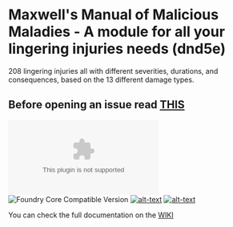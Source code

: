 # Maxwell's Manual of Malicious Maladies - A module for all your lingering injuries needs (dnd5e)
208 lingering injuries all with different severities, durations, and consequences, based on the 13 different damage types.

## Before opening an issue read [THIS](https://github.com/theripper93/Levels/blob/v9/ISSUES.md)

![Latest Release Download Count](https://img.shields.io/github/downloads/theripper93/Maxwell-s-Manual-of-Malicious-Maladies/latest/module.zip?color=2b82fc&label=DOWNLOADS&style=for-the-badge) ![Foundry Core Compatible Version](https://img.shields.io/badge/dynamic/json.svg?url=https%3A%2F%2Fraw.githubusercontent.com%2Ftheripper93%2FMaxwell-s-Manual-of-Malicious-Maladies%2Fmain%2Fmodule.json&label=Foundry%20Version&query=$.compatibleCoreVersion&colorB=orange&style=for-the-badge) [![alt-text](https://img.shields.io/badge/-Patreon-%23ff424d?style=for-the-badge)](https://www.patreon.com/theripper93) [![alt-text](https://img.shields.io/badge/-Discord-%235662f6?style=for-the-badge)](https://discord.gg/F53gBjR97G)

You can check the full documentation on the [WIKI](https://theripper93.com/wiki/index.php/Maxwell%27s_Manual_of_Malicious_Maladies)

